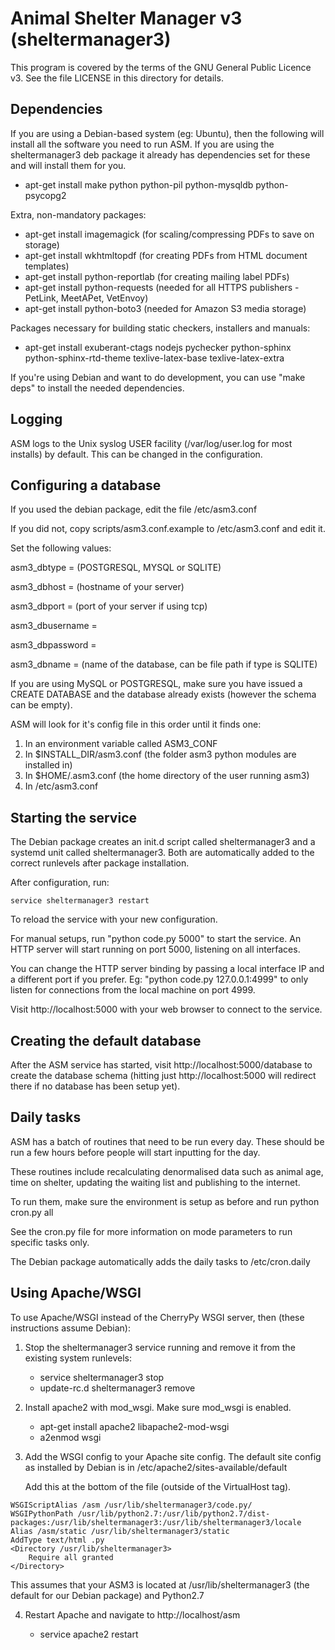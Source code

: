 Animal Shelter Manager v3 (sheltermanager3)
===========================================

This program is covered by the terms of the GNU General Public Licence v3. 
See the file LICENSE in this directory for details.

Dependencies
------------

If you are using a Debian-based system (eg: Ubuntu), then the following
will install all the software you need to run ASM. If you are using the 
sheltermanager3 deb package it already has dependencies set for these
and will install them for you.

* apt-get install make python python-pil python-mysqldb python-psycopg2

Extra, non-mandatory packages:

* apt-get install imagemagick (for scaling/compressing PDFs to save on storage)
* apt-get install wkhtmltopdf (for creating PDFs from HTML document templates)
* apt-get install python-reportlab (for creating mailing label PDFs)
* apt-get install python-requests (needed for all HTTPS publishers - PetLink, MeetAPet, VetEnvoy)
* apt-get install python-boto3 (needed for Amazon S3 media storage)

Packages necessary for building static checkers, installers and manuals:

* apt-get install exuberant-ctags nodejs pychecker python-sphinx python-sphinx-rtd-theme texlive-latex-base texlive-latex-extra

If you're using Debian and want to do development, you can use "make deps"
to install the needed dependencies.

Logging
-------

ASM logs to the Unix syslog USER facility (/var/log/user.log for most installs)
by default. This can be changed in the configuration.

Configuring a database
----------------------

If you used the debian package, edit the file /etc/asm3.conf

If you did not, copy scripts/asm3.conf.example to /etc/asm3.conf and edit it.

Set the following values:

asm3_dbtype = (POSTGRESQL, MYSQL or SQLITE)

asm3_dbhost = (hostname of your server)

asm3_dbport = (port of your server if using tcp)

asm3_dbusername = 

asm3_dbpassword = 

asm3_dbname = (name of the database, can be file path if type is SQLITE)

If you are using MySQL or POSTGRESQL, make sure you have issued a CREATE DATABASE
and the database already exists (however the schema can be empty).

ASM will look for it's config file in this order until it finds one:

1. In an environment variable called ASM3_CONF
2. In $INSTALL_DIR/asm3.conf (the folder asm3 python modules are installed in)
3. In $HOME/.asm3.conf (the home directory of the user running asm3)
4. In /etc/asm3.conf

Starting the service
--------------------

The Debian package creates an init.d script called sheltermanager3 and
a systemd unit called sheltermanager3. Both are automatically added to the correct 
runlevels after package installation.

After configuration, run:

    service sheltermanager3 restart

To reload the service with your new configuration.

For manual setups, run "python code.py 5000" to start the service. An
HTTP server will start running on port 5000, listening on all 
interfaces.

You can change the HTTP server binding by passing a local interface
IP and a different port if you prefer. Eg: "python code.py 127.0.0.1:4999"
to only listen for connections from the local machine on port 4999.

Visit http://localhost:5000 with your web browser to connect to
the service.

Creating the default database
-----------------------------

After the ASM service has started, visit http://localhost:5000/database
to create the database schema (hitting just http://localhost:5000 will
redirect there if no database has been setup yet).

Daily tasks
-----------

ASM has a batch of routines that need to be run every day. These
should be run a few hours before people will start inputting for the
day.

These routines include recalculating denormalised data such as animal age, time
on shelter, updating the waiting list and publishing to the internet.

To run them, make sure the environment is setup as before and run
python cron.py all

See the cron.py file for more information on mode parameters to run 
specific tasks only.

The Debian package automatically adds the daily tasks to /etc/cron.daily 

Using Apache/WSGI
-----------------

To use Apache/WSGI instead of the CherryPy WSGI server, then (these 
instructions assume Debian):

1. Stop the sheltermanager3 service running and remove it from the
   existing system runlevels:
   
   * service sheltermanager3 stop
   * update-rc.d sheltermanager3 remove
   
2. Install apache2 with mod_wsgi. Make sure mod_wsgi is enabled.

   * apt-get install apache2 libapache2-mod-wsgi
   * a2enmod wsgi

3. Add the WSGI config to your Apache site config. The default site config
   as installed by Debian is in /etc/apache2/sites-available/default
   
   Add this at the bottom of the file (outside of the VirtualHost tag).

```
WSGIScriptAlias /asm /usr/lib/sheltermanager3/code.py/
WSGIPythonPath /usr/lib/python2.7:/usr/lib/python2.7/dist-packages:/usr/lib/sheltermanager3:/usr/lib/sheltermanager3/locale
Alias /asm/static /usr/lib/sheltermanager3/static
AddType text/html .py
<Directory /usr/lib/sheltermanager3>
    Require all granted
</Directory>
```

   This assumes that your ASM3 is located at /usr/lib/sheltermanager3
   (the default for our Debian package) and Python2.7

4. Restart Apache and navigate to http://localhost/asm

    * service apache2 restart



